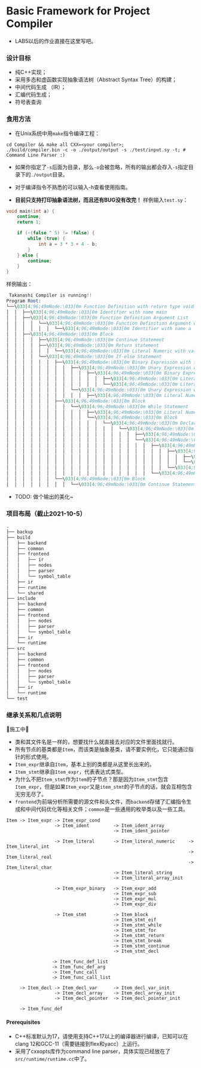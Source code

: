 # Basic Framework for Project Compiler

* LAB5以后的作业直接在这里写吧。

### 设计目标

* 纯C++实现；
* 采用多态和虚函数实现抽象语法树（Abstract Syntax Tree）的构建；
* 中间代码生成 （IR）；
* 汇编代码生成；
* 符号表查询

### 食用方法

* 在Unix系统中用`make`指令编译工程：

```shell
cd Compiler && make all CXX=<your compiler>;
./build/compiler.bin -c -o ./output/output -s ./test/input.sy -t; # Command Line Parser :)
```

* 如果你指定了`-s`后面为目录，那么`-o`会被忽略，所有的输出都会存入`-s`指定目录下的`./output`目录。

* 对于编译指令不熟悉的可以输入-h查看使用指南。

* **目前只支持打印抽象语法树，而且还有BUG没有改完！**
样例输入`test.sy`：

```c++
void main(int a) {
    continue;
    return 1;

    if (~(false ^ 5) != !false) {
        while (true) {
            int a = 3 * 3 + 4 - b;
        }
    } else {
        continue;
    }
}
```

样例输出：

```s
 Takanashi Compiler is running!! 
Program Root: 
└──\033[4;96;49mNode:\033[0m Function Definition with return type void
│  │  ├──\033[4;96;49mNode:\033[0m Identifier with name main
│  │  ├──\033[4;96;49mNode:\033[0m Function Definition Argument List
│  │  │  │  └──\033[4;96;49mNode:\033[0m Function Definition Argument with type int
│  │  │  │  │  │  └──\033[4;96;49mNode:\033[0m Identifier with name a
│  │  ├──\033[4;96;49mNode:\033[0m Block
│  │  │  │  ├──\033[4;96;49mNode:\033[0m Continue Statement
│  │  │  │  ├──\033[4;96;49mNode:\033[0m Return statement
│  │  │  │  │  │  └──\033[4;96;49mNode:\033[0m Literal Numeric with value 1
│  │  │  │  └──\033[4;96;49mNode:\033[0m If-else Statement
│  │  │  │  │  │  ├──\033[4;96;49mNode:\033[0m Binary Expression with type Conditional_nonequal
│  │  │  │  │  │  │  │  ├──\033[4;96;49mNode:\033[0m Unary Expression with type BIT_NEGATIVE
│  │  │  │  │  │  │  │  │  │  ├──\033[4;96;49mNode:\033[0m Binary Expression with type Bitwise_xor
│  │  │  │  │  │  │  │  │  │  │  │  ├──\033[4;96;49mNode:\033[0m Literal Numeric with value 0
│  │  │  │  │  │  │  │  │  │  │  │  └──\033[4;96;49mNode:\033[0m Literal Numeric with value 5
│  │  │  │  │  │  │  │  └──\033[4;96;49mNode:\033[0m Unary Expression with type LOGIC_NOT
│  │  │  │  │  │  │  │  │  │  ├──\033[4;96;49mNode:\033[0m Literal Numeric with value 0
│  │  │  │  │  │  ├──\033[4;96;49mNode:\033[0m Block
│  │  │  │  │  │  │  │  └──\033[4;96;49mNode:\033[0m While Statement
│  │  │  │  │  │  │  │  │  │  ├──\033[4;96;49mNode:\033[0m Literal Numeric with value 1
│  │  │  │  │  │  │  │  │  │  └──\033[4;96;49mNode:\033[0m Block
│  │  │  │  │  │  │  │  │  │  │  │  └──\033[4;96;49mNode:\033[0m Declaration
│  │  │  │  │  │  │  │  │  │  │  │  │  │  └──\033[4;96;49mNode:\033[0m Variale Declaration with initial value
│  │  │  │  │  │  │  │  │  │  │  │  │  │  │  │  ├──\033[4;96;49mNode:\033[0m Identifier with name a
│  │  │  │  │  │  │  │  │  │  │  │  │  │  │  │  └──\033[4;96;49mNode:\033[0m Binary Expression with type Sub
│  │  │  │  │  │  │  │  │  │  │  │  │  │  │  │  │  │  ├──\033[4;96;49mNode:\033[0m Binary Expression with type Add
│  │  │  │  │  │  │  │  │  │  │  │  │  │  │  │  │  │  │  │  ├──\033[4;96;49mNode:\033[0m Binary Expression with type Mul
│  │  │  │  │  │  │  │  │  │  │  │  │  │  │  │  │  │  │  │  │  │  ├──\033[4;96;49mNode:\033[0m Literal Numeric with value 3
│  │  │  │  │  │  │  │  │  │  │  │  │  │  │  │  │  │  │  │  │  │  └──\033[4;96;49mNode:\033[0m Literal Numeric with value 3
│  │  │  │  │  │  │  │  │  │  │  │  │  │  │  │  │  │  │  │  └──\033[4;96;49mNode:\033[0m Literal Numeric with value 4
│  │  │  │  │  │  │  │  │  │  │  │  │  │  │  │  │  │  └──\033[4;96;49mNode:\033[0m Identifier with name b
│  │  │  │  │  │  └──\033[4;96;49mNode:\033[0m Block
│  │  │  │  │  │  │  │  └──\033[4;96;49mNode:\033[0m Continue Statement
```

* TODO: 做个输出的美化~

### 项目布局（截止2021-10-5）

```txt
.
├── backup
├── build
│   ├── backend
│   ├── common
│   ├── frontend
│   │   ├── ir
│   │   ├── nodes
│   │   ├── parser
│   │   └── symbol_table
│   ├── ir
│   ├── runtime
│   └── shared
├── include
│   ├── backend
│   ├── common
│   ├── frontend
│   │   ├── nodes
│   │   ├── parser
│   │   └── symbol_table
│   ├── ir
│   └── runtime
├── src
│   ├── backend
│   ├── common
│   ├── frontend
│   │   ├── nodes
│   │   ├── parser
│   │   └── symbol_table
│   ├── ir
│   └── runtime
└── test
```

### 继承关系和几点说明

🚧施工中🚧

* 类和其文件名是一样的，想要找什么就直接去对应的文件里面找就行。
* 所有节点的基类都是`Item`，而该类是抽象基类，请不要实例化，它只能通过指针的形式使用。
* `Item_expr`继承自`Item`，基本上别的类都是从这里长出来的。
* `Item_stmt`继承自`Item_expr`，代表表达式类型。
* 为什么不把`Item_stmt`作为`Item`的子节点？那是因为`Item_stmt`包含`Item_expr`，但是如果`Item_expr`又是`item_stmt`的子节点的话，就会互相包含无穷无尽了。
* `frontend`为前端分析所需要的源文件和头文件，而`backend`存储了汇编指令生成和中间代码优化等相关文件；`common`是一些通用的枚举类以及一些工具。

```
Item -> Item_expr -> Item_expr_cond
                  -> Item_ident         -> Item_ident_array
                                        -> Item_ident_pointer

                  -> Item_literal       -> Item_literal_numeric     -> Item_literal_int
                                                                    -> Item_literal_real
                                                                    -> Item_literal_char
                                        -> Item_literal_string
                                        -> Item_literal_array_init

                  -> Item_expr_binary   -> Item_expr_add
                                        -> Item_expr_sub
                                        -> Item_expr_mul
                                        -> Item_expr_div
                                                
                  -> Item_stmt          -> Item_block
                                        -> Item_stmt_eif
                                        -> Item_stmt_while
                                        -> Item_stmt_for
                                        -> Item_stmt_return
                                        -> Item_stmt_break
                                        -> Item_stmt_continue
                                        -> Item_stmt_decl
                 
                 -> Item_func_def_list
                 -> Item_func_def_arg
                 -> Item_func_call
                 -> Item_func_call_list

     -> Item_decl -> Item_decl_var      -> Item_decl_var_init
                  -> Item_decl_array    -> Item_decl_array_init
                  -> Item_decl_pointer  -> Item_decl_pointer_init

     -> Item_func_def
```

#### Prerequisites

* C++标准默认为17，请使用支持C++17以上的编译器进行编译，已知可以在clang 12和GCC-11（需要链接到flex和yacc）上运行。
* 采用了cxxopts库作为command line parser，具体实现已经放在了`src/runtime/runtime.cc`中了。

